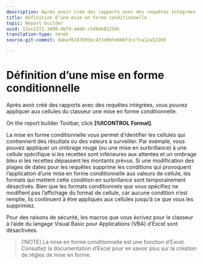 ```yaml
---
description: Après avoir créé des rapports avec des requêtes intégrées, vous pouvez appliquer aux cellules du classeur une mise en forme conditionnelle.
title: Définition d’une mise en forme conditionnelle
topic: Report builder
uuid: 13ac12f1-3498-4bf9-a6d0-c5d84e0125dc
translation-type: tm+mt
source-git-commit: dabaf6247695bc4f3d9bfe668f3ccfca12a52269

---
```



# Définition d’une mise en forme conditionnelle

Après avoir créé des rapports avec des requêtes intégrées, vous pouvez appliquer aux cellules du classeur une mise en forme conditionnelle.

On the report builder Toolbar, click **[!UICONTROL Format]**.

La mise en forme conditionnelle vous permet d’identifier les cellules qui contiennent des résultats ou des valeurs à surveiller. Par exemple, vous pouvez appliquer un ombrage rouge (ou une mise en surbrillance) à une cellule spécifique si les recettes sont inférieures aux attentes et un ombrage bleu si les recettes dépassent les montants prévus. Si une modification des plages de dates pour les requêtes supprime les conditions qui provoquent l’application d’une mise en forme conditionnelle aux valeurs de cellule, les formats qui mettent cette condition en surbrillance sont temporairement désactivés. Bien que les formats conditionnels que vous spécifiez ne modifient pas l’affichage du format de cellule, car aucune condition n’est remplie, ils continuent à être appliqués aux cellules jusqu’à ce que vous les supprimiez.

Pour des raisons de sécurité, les macros que vous écrivez pour le classeur à l’aide du langage Visual Basic pour Applications (VBA) d’Excel sont désactivées.

>[!NOTE] La mise en forme conditionnelle est une fonction d’Excel. Consultez la documentation d’Excel pour en savoir plus sur la création de règles de mise en forme.

